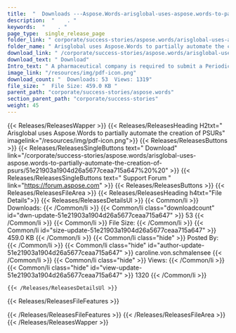 ```yaml
---
title:  "  Downloads ---Aspose.Words-arisglobal-uses-aspose.words-to-partially-automate-the-creation-of-psurs . " 
description:  "    . " 
keywords:  "    . " 
page_type:  single_release_page
folder_link: " corporate/success-stories/aspose.words/arisglobal-uses-aspose.words-to-partially-automate-the-creation-of-psurs/"
folder_name: " Arisglobal uses Aspose.Words to partially automate the creation of PSURs"
download_link: " /corporate/success-stories/aspose.words/arisglobal-uses-aspose.words-to-partially-automate-the-creation-of-psurs/51e21903a1904d26a5677ceaa715a647"
download_text: " Download"
Intro_text: " A pharmaceutical company is required to submit a Periodic Safety Update Report (..."
image_link: "/resources/img/pdf-icon.png"
download_count: "  Downloads: 53  Views: 1319"
file_size: "  File Size: 459.0 KB "
parent_path: "corporate/success-stories/aspose.words"
section_parent_path: "corporate/success-stories"
weight: 45 
---
```


{{< Releases/ReleasesWapper >}}
  {{< Releases/ReleasesHeading H2txt=" Arisglobal uses Aspose.Words to partially automate the creation of PSURs" imagelink="/resources/img/pdf-icon.png">}}
  {{< Releases/ReleasesButtons >}}
    {{< Releases/ReleasesSingleButtons text=" Download" link="/corporate/success-stories/aspose.words/arisglobal-uses-aspose.words-to-partially-automate-the-creation-of-psurs/51e21903a1904d26a5677ceaa715a647%20%20" >}}
    {{< Releases/ReleasesSingleButtons text=" Support Forum " link="https://forum.aspose.com" >}}
  {{< Releases/ReleasesButtons >}}
  {{< Releases/ReleasesFileArea >}}
    {{< Releases/ReleasesHeading h4txt="File Details">}}
    {{< Releases/ReleasesDetailsUl >}}
            {{< Common/li  >}} Downloads: {{< /Common/li >}} 
      {{< Common/li class="downloadcount" id="dwn-update-51e21903a1904d26a5677ceaa715a647" >}} 53 {{< /Common/li >}} 
      {{< Common/li  >}} File Size: {{< /Common/li >}} 
      {{< Common/li id="size-update-51e21903a1904d26a5677ceaa715a647" >}} 459.0 KB {{< /Common/li >}} 
      {{< Common/li  class="hide" >}} Posted By: {{< /Common/li >}} 
      {{< Common/li class="hide" id="author-update-51e21903a1904d26a5677ceaa715a647" >}} caroline.von.schmalensee {{< /Common/li >}} 
      {{< Common/li class="hide"  >}} Views: {{< /Common/li >}} 
      {{< Common/li class="hide" id="view-update-51e21903a1904d26a5677ceaa715a647" >}} 1320 {{< /Common/li >}} 

    {{< /Releases/ReleasesDetailsUl >}}

  {{< Releases/ReleasesFileFeatures >}}
      
  {{< /Releases/ReleasesFileFeatures >}}
 {{< /Releases/ReleasesFileArea >}}
{{< /Releases/ReleasesWapper >}}


